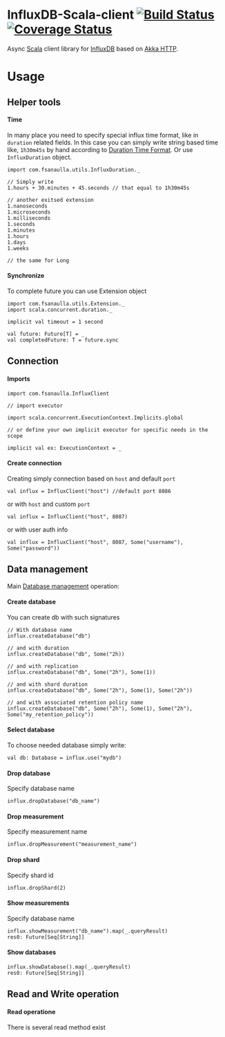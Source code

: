 # InfluxDB-Scala-client [![Build Status](https://travis-ci.org/fsanaulla/influxdb-scala-client.svg?branch=master)](https://travis-ci.org/fsanaulla/influxdb-scala-client) [![Coverage Status](https://coveralls.io/repos/github/fsanaulla/influxdb-scala-client/badge.svg?branch=master)](https://coveralls.io/github/fsanaulla/influxdb-scala-client?branch=master)

Async [Scala](https://www.scala-lang.org/) client library for [InfluxDB](https://www.influxdata.com/) based on [Akka HTTP](http://doc.akka.io/docs/akka-http/current/scala/http/).

# Usage
## Helper tools
#### Time
In many place you need to specify special influx time format, like in `duration` related fields. In this case you can simply write string based time like, `1h30m45s` by hand according to [Duration Time Format](https://docs.influxdata.com/influxdb/v1.3/query_language/spec/#durations).
Or use `InfluxDuration` object.
```
import com.fsanaulla.utils.InfluxDuration._

// Simply write
1.hours + 30.minutes + 45.seconds // that equal to 1h30m45s

// another exitsed extension
1.nanoseconds
1.microseconds
1.milliseconds
1.seconds
1.minutes
1.hours
1.days
1.weeks

// the same for Long
```
#### Synchronize
To complete future you can use Extension object
```
import com.fsanaulla.utils.Extension._
import scala.concurrent.duration._

implicit val timeout = 1 second

val future: Future[T] = _
val completedFuture: T = future.sync
```
## Connection
#### Imports
```
import com.fsanaulla.InfluxClient

// import executor

import scala.concurrent.ExecutionContext.Implicits.global

// or define your own implicit executor for specific needs in the scope

implicit val ex: ExecutionContext = _
```
#### Create connection
Creating simply connection based on `host` and default `port`
```
val influx = InfluxClient("host") //default port 8086
```
or with `host` and custom `port`
```
val influx = InfluxClient("host", 8087)
```
or with user auth info
```
val influx = InfluxClient("host", 8087, Some("username"), Some("password"))
```

## Data management
Main [Database management](https://docs.influxdata.com/influxdb/v1.3/query_language/database_management/) operation:
#### Create database

You can create db with such signatures
```
// With database name
influx.createDatabase("db")

// and with duration
influx.createDatabase("db", Some("2h))

// and with replication
influx.createDatabase("db", Some("2h"), Some(1))

// and with shard duration
influx.createDatabase("db", Some("2h"), Some(1), Some("2h"))

// and with associated retention policy name
influx.createDatabase("db", Some("2h"), Some(1), Some("2h"), Some("my_retention_policy"))
```

#### Select database
To choose needed database simply write:
```
val db: Database = influx.use("mydb")
```

#### Drop database
Specify database name
```
influx.dropDatabase("db_name")
```
#### Drop measurement
Specify measurement name
```
influx.dropMeasurement("measurement_name")
```
#### Drop shard
Specify shard id
```
influx.dropShard(2)
```
#### Show measurements
Specify database name
```
influx.showMeasurement("db_name").map(_.queryResult)
res0: Future[Seq[String]]
```
#### Show databases
```
influx.showDatabase().map(_.queryResult)
res0: Future[Seq[String]]
```
## Read and Write operation
#### Read operatione
There is several read method exist